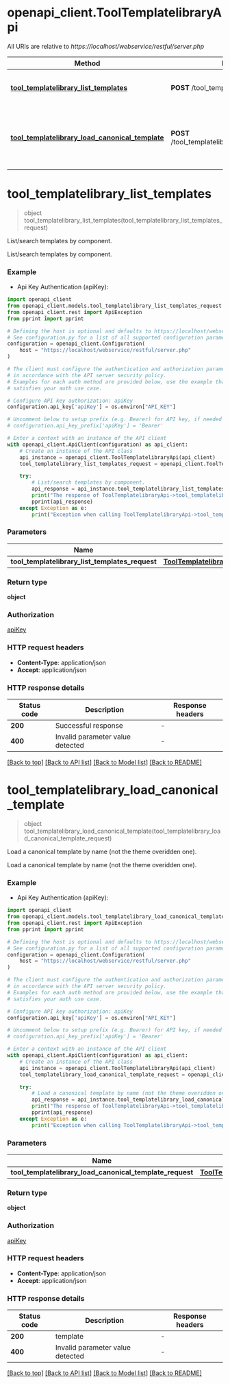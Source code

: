 # openapi_client.ToolTemplatelibraryApi

All URIs are relative to *https://localhost/webservice/restful/server.php*

Method | HTTP request | Description
------------- | ------------- | -------------
[**tool_templatelibrary_list_templates**](ToolTemplatelibraryApi.md#tool_templatelibrary_list_templates) | **POST** /tool_templatelibrary_list_templates | List/search templates by component.
[**tool_templatelibrary_load_canonical_template**](ToolTemplatelibraryApi.md#tool_templatelibrary_load_canonical_template) | **POST** /tool_templatelibrary_load_canonical_template | Load a canonical template by name (not the theme overidden one).


# **tool_templatelibrary_list_templates**
> object tool_templatelibrary_list_templates(tool_templatelibrary_list_templates_request)

List/search templates by component.

List/search templates by component.

### Example

* Api Key Authentication (apiKey):

```python
import openapi_client
from openapi_client.models.tool_templatelibrary_list_templates_request import ToolTemplatelibraryListTemplatesRequest
from openapi_client.rest import ApiException
from pprint import pprint

# Defining the host is optional and defaults to https://localhost/webservice/restful/server.php
# See configuration.py for a list of all supported configuration parameters.
configuration = openapi_client.Configuration(
    host = "https://localhost/webservice/restful/server.php"
)

# The client must configure the authentication and authorization parameters
# in accordance with the API server security policy.
# Examples for each auth method are provided below, use the example that
# satisfies your auth use case.

# Configure API key authorization: apiKey
configuration.api_key['apiKey'] = os.environ["API_KEY"]

# Uncomment below to setup prefix (e.g. Bearer) for API key, if needed
# configuration.api_key_prefix['apiKey'] = 'Bearer'

# Enter a context with an instance of the API client
with openapi_client.ApiClient(configuration) as api_client:
    # Create an instance of the API class
    api_instance = openapi_client.ToolTemplatelibraryApi(api_client)
    tool_templatelibrary_list_templates_request = openapi_client.ToolTemplatelibraryListTemplatesRequest() # ToolTemplatelibraryListTemplatesRequest | 

    try:
        # List/search templates by component.
        api_response = api_instance.tool_templatelibrary_list_templates(tool_templatelibrary_list_templates_request)
        print("The response of ToolTemplatelibraryApi->tool_templatelibrary_list_templates:\n")
        pprint(api_response)
    except Exception as e:
        print("Exception when calling ToolTemplatelibraryApi->tool_templatelibrary_list_templates: %s\n" % e)
```



### Parameters


Name | Type | Description  | Notes
------------- | ------------- | ------------- | -------------
 **tool_templatelibrary_list_templates_request** | [**ToolTemplatelibraryListTemplatesRequest**](ToolTemplatelibraryListTemplatesRequest.md)|  | 

### Return type

**object**

### Authorization

[apiKey](../README.md#apiKey)

### HTTP request headers

 - **Content-Type**: application/json
 - **Accept**: application/json

### HTTP response details

| Status code | Description | Response headers |
|-------------|-------------|------------------|
**200** | Successful response |  -  |
**400** | Invalid parameter value detected |  -  |

[[Back to top]](#) [[Back to API list]](../README.md#documentation-for-api-endpoints) [[Back to Model list]](../README.md#documentation-for-models) [[Back to README]](../README.md)

# **tool_templatelibrary_load_canonical_template**
> object tool_templatelibrary_load_canonical_template(tool_templatelibrary_load_canonical_template_request)

Load a canonical template by name (not the theme overidden one).

Load a canonical template by name (not the theme overidden one).

### Example

* Api Key Authentication (apiKey):

```python
import openapi_client
from openapi_client.models.tool_templatelibrary_load_canonical_template_request import ToolTemplatelibraryLoadCanonicalTemplateRequest
from openapi_client.rest import ApiException
from pprint import pprint

# Defining the host is optional and defaults to https://localhost/webservice/restful/server.php
# See configuration.py for a list of all supported configuration parameters.
configuration = openapi_client.Configuration(
    host = "https://localhost/webservice/restful/server.php"
)

# The client must configure the authentication and authorization parameters
# in accordance with the API server security policy.
# Examples for each auth method are provided below, use the example that
# satisfies your auth use case.

# Configure API key authorization: apiKey
configuration.api_key['apiKey'] = os.environ["API_KEY"]

# Uncomment below to setup prefix (e.g. Bearer) for API key, if needed
# configuration.api_key_prefix['apiKey'] = 'Bearer'

# Enter a context with an instance of the API client
with openapi_client.ApiClient(configuration) as api_client:
    # Create an instance of the API class
    api_instance = openapi_client.ToolTemplatelibraryApi(api_client)
    tool_templatelibrary_load_canonical_template_request = openapi_client.ToolTemplatelibraryLoadCanonicalTemplateRequest() # ToolTemplatelibraryLoadCanonicalTemplateRequest | 

    try:
        # Load a canonical template by name (not the theme overidden one).
        api_response = api_instance.tool_templatelibrary_load_canonical_template(tool_templatelibrary_load_canonical_template_request)
        print("The response of ToolTemplatelibraryApi->tool_templatelibrary_load_canonical_template:\n")
        pprint(api_response)
    except Exception as e:
        print("Exception when calling ToolTemplatelibraryApi->tool_templatelibrary_load_canonical_template: %s\n" % e)
```



### Parameters


Name | Type | Description  | Notes
------------- | ------------- | ------------- | -------------
 **tool_templatelibrary_load_canonical_template_request** | [**ToolTemplatelibraryLoadCanonicalTemplateRequest**](ToolTemplatelibraryLoadCanonicalTemplateRequest.md)|  | 

### Return type

**object**

### Authorization

[apiKey](../README.md#apiKey)

### HTTP request headers

 - **Content-Type**: application/json
 - **Accept**: application/json

### HTTP response details

| Status code | Description | Response headers |
|-------------|-------------|------------------|
**200** | template |  -  |
**400** | Invalid parameter value detected |  -  |

[[Back to top]](#) [[Back to API list]](../README.md#documentation-for-api-endpoints) [[Back to Model list]](../README.md#documentation-for-models) [[Back to README]](../README.md)

